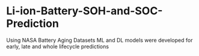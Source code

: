 # Li-ion-Battery-SOH-and-SOC-Prediction
Using NASA Battery Aging Datasets ML and DL models were developed for early, late and whole lifecycle predictions
